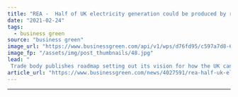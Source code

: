 ```yaml
---
title: "REA -  Half of UK electricity generation could be produced by renewables by next year"
date: "2021-02-24"
tags: 
  - business green
source: "business green"
image_url: "https://www.businessgreen.com/api/v1/wps/d76fd95/c597a7d8-6045-431f-a07a-8dc793669ae2/8/1178329-Wind-721-445-185x114.jpg"
image_fp: "/assets/img/post_thumbnails/48.jpg"
lead: "
 Trade body publishes roadmap setting out its vision for how the UK can accelerate drive to net zero emissions while generating hundreds of thousands of jobs ..."
article_url: "https://www.businessgreen.com/news/4027591/rea-half-uk-electricity-generation-produced-renewables"
---
```


---
